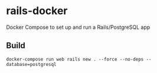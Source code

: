 # rails-docker
Docker Compose to set up and run a Rails/PostgreSQL app

Build
--

```
docker-compose run web rails new . --force --no-deps --database=postgresql
```

